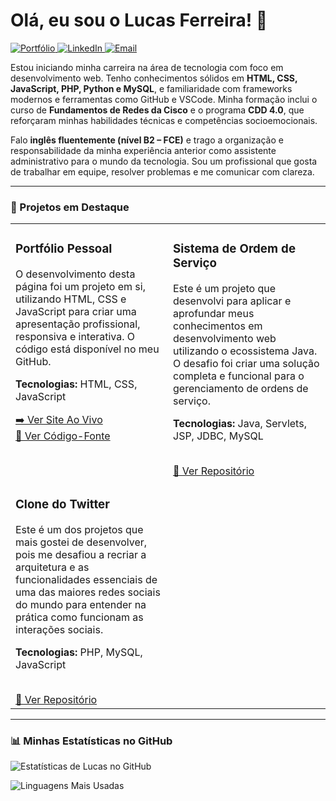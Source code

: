 # Olá, eu sou o Lucas Ferreira! 👋

<p align="left">
  <a href="https://lukitas20-beep.github.io/-Lukitas20-beep-/" target="https://lukitas20-beep.github.io/-Lukitas20-beep-/">
    <img src="https://img.shields.io/badge/Portfólio-Web-blue?style=for-the-badge&logo=google-chrome&logoColor=white" alt="Portfólio">
  </a>
  <a href="https://www.linkedin.com/in/lucas-ferreira-b38b9a138/" target="https://www.linkedin.com/in/lucas-ferreira-b38b9a138/">
    <img src="https://img.shields.io/badge/LinkedIn-0077B5?style=for-the-badge&logo=linkedin&logoColor=white" alt="LinkedIn">
  </a>
  <a href="mailto:lf8685741@gmail.com">
    <img src="https://img.shields.io/badge/Email-D14836?style=for-the-badge&logo=gmail&logoColor=white" alt="Email">
  </a>
</p>

Estou iniciando minha carreira na área de tecnologia com foco em desenvolvimento web. Tenho conhecimentos sólidos em **HTML, CSS, JavaScript, PHP, Python e MySQL**, e familiaridade com frameworks modernos e ferramentas como GitHub e VSCode. Minha formação inclui o curso de **Fundamentos de Redes da Cisco** e o programa **CDD 4.0**, que reforçaram minhas habilidades técnicas e competências socioemocionais.

Falo **inglês fluentemente (nível B2 – FCE)** e trago a organização e responsabilidade da minha experiência anterior como assistente administrativo para o mundo da tecnologia. Sou um profissional que gosta de trabalhar em equipe, resolver problemas e me comunicar com clareza.

---

### 🚀 Projetos em Destaque

<table width="100%">
  <tr>
    <td width="50%" valign="top">
      <h3>Portfólio Pessoal</h3>
      <p>O desenvolvimento desta página foi um projeto em si, utilizando HTML, CSS e JavaScript para criar uma apresentação profissional, responsiva e interativa. O código está disponível no meu GitHub.</p>
      <p><strong>Tecnologias:</strong> HTML, CSS, JavaScript</p>
      <a href="https://lukitas20-beep.github.io/-Lukitas20-beep-/" target="https://lukitas20-beep.github.io/-Lukitas20-beep-/">➡️ Ver Site Ao Vivo</a>
      <br>
      <a href="https://github.com/Lukitas20-beep/Lukitas20-beep" target="https://github.com/Lukitas20-beep/Lukitas20-beep">🔗 Ver Código-Fonte</a>
    </td>
    <td width="50%" valign="top">
      <h3>Sistema de Ordem de Serviço</h3>
      <p>Este é um projeto que desenvolvi para aplicar e aprofundar meus conhecimentos em desenvolvimento web utilizando o ecossistema Java. O desafio foi criar uma solução completa e funcional para o gerenciamento de ordens de serviço.</p>
      <p><strong>Tecnologias:</strong> Java, Servlets, JSP, JDBC, MySQL</p>
      <br>
      <a href="https://github.com/Lukitas20-beep/ordem_servico" target="https://github.com/Lukitas20-beep/ordem_servico">🔗 Ver Repositório</a>
    </td>
  </tr>
  <tr>
    <td width="50%" valign="top">
      <h3>Clone do Twitter</h3>
      <p>Este é um dos projetos que mais gostei de desenvolver, pois me desafiou a recriar a arquitetura e as funcionalidades essenciais de uma das maiores redes sociais do mundo para entender na prática como funcionam as interações sociais.</p>
      <p><strong>Tecnologias:</strong> PHP, MySQL, JavaScript</p>
      <br>
      <a href="https://github.com/Lukitas20-beep/twitter_clone" target="https://github.com/Lukitas20-beep/twitter_clone">🔗 Ver Repositório</a>
    </td>
    <td width="50%" valign="top">
      </td>
  </tr>
</table>

---

### 📊 Minhas Estatísticas no GitHub

![Estatísticas de Lucas no GitHub](https://github-readme-stats.vercel.app/api?username=lukitas20-beep&show_icons=true&theme=tokyonight&hide_border=true&include_all_commits=true&count_private=true&bg_color=1A1B27)

![Linguagens Mais Usadas](https://github-readme-stats.vercel.app/api/top-langs/?username=lukitas20-beep&layout=compact&theme=tokyonight&hide_border=true&langs_count=8&bg_color=1A1B27)
